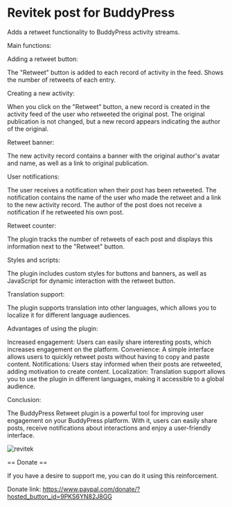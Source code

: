 # Revitek post for BuddyPress 
Adds a retweet functionality to BuddyPress activity streams.

Main functions:

Adding a retweet button:

The "Retweet" button is added to each record of activity in the feed.
Shows the number of retweets of each entry.

Creating a new activity:

When you click on the "Retweet" button, a new record is created in the activity feed of the user who retweeted the original post.
The original publication is not changed, but a new record appears indicating the author of the original.

Retweet banner:

The new activity record contains a banner with the original author's avatar and name, as well as a link to original publication.

User notifications:

The user receives a notification when their post has been retweeted.
The notification contains the name of the user who made the retweet and a link to the new activity record.
The author of the post does not receive a notification if he retweeted his own post.

Retweet counter:

The plugin tracks the number of retweets of each post and displays this information next to the "Retweet" button.

Styles and scripts:

The plugin includes custom styles for buttons and banners, as well as JavaScript for dynamic interaction with the retweet button.

Translation support:

The plugin supports translation into other languages, which allows you to localize it for different language audiences.

Advantages of using the plugin:

Increased engagement: Users can easily share interesting posts, which increases engagement on the platform.
Convenience: A simple interface allows users to quickly retweet posts without having to copy and paste content.
Notifications: Users stay informed when their posts are retweeted, adding motivation to create content.
Localization: Translation support allows you to use the plugin in different languages, making it accessible to a global audience.

Conclusion:

The BuddyPress Retweet plugin is a powerful tool for improving user engagement on your BuddyPress platform. With it, users can easily share posts, receive notifications about interactions and enjoy a user-friendly interface.

![revitek](https://github.com/koka-boka/Retweet-post-fot-BuddyPress/assets/172103790/d444e9d7-e24b-414a-8e1f-641c0f11855f)


== Donate ==

If you have a desire to support me, you can do it using this reinforcement.

Donate link: https://www.paypal.com/donate/?hosted_button_id=9PKS6YN82J8GG
